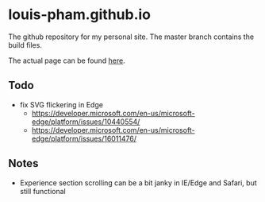 # louis-pham.github.io

The github repository for my personal site. The master branch contains the build files.

The actual page can be found [here](https://louis-pham.github.io/).
## Todo
- fix SVG flickering in Edge
  - https://developer.microsoft.com/en-us/microsoft-edge/platform/issues/10440554/
  - https://developer.microsoft.com/en-us/microsoft-edge/platform/issues/16011476/

## Notes
- Experience section scrolling can be a bit janky in IE/Edge and Safari, but still functional

